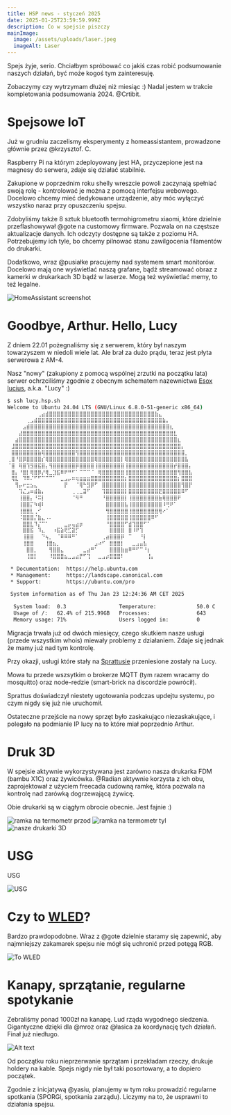 ```yaml
---
title: HSP news - styczeń 2025
date: 2025-01-25T23:59:59.999Z
description: Co w spejsie piszczy
mainImage:
  image: /assets/uploads/laser.jpeg
  imageAlt: Laser
---
```


Spejs żyje, serio. Chciałbym spróbować co jakiś czas robić podsumowanie naszych działań, być może kogoś tym zainteresuję.

Zobaczymy czy wytrzymam dłużej niż miesiąc :) Nadal jestem w trakcie kompletowania podsumowania 2024. @Crtibit.

# Spejsowe IoT

Już w grudniu zaczelismy eksperymenty z homeassistantem, prowadzone głównie przez @krzysztof. C. 

Raspberry Pi na którym zdeployowany jest HA, przyczepione jest na magnesy do serwera, zdaje się działać stabilnie.

Zakupione w poprzednim roku shelly wreszcie powoli zaczynają spełniać swoją rolę - kontrolować je można z pomocą interfejsu webowego. Docelowo chcemy mieć dedykowane urządzenie, aby móc wyłączyć wszystko naraz przy opuszczeniu spejsu.

Zdobyliśmy także 8 sztuk bluetooth termohigrometru xiaomi, które dzielnie przeflashowywał @gote na customowy firmware. Pozwala on na częstsze aktualizacje danych. Ich odczyty dostępne są także z poziomu HA. Potrzebujemy ich tyle, bo chcemy pilnować stanu zawilgocenia filamentów do drukarki.

Dodatkowo, wraz @pusiałke pracujemy nad systemem smart monitorów. Docelowo mają one wyświetlać naszą grafane, bądź streamować obraz z kamerki w drukarkach 3D bądź w laserze. Mogą też wyświetlać memy, to też legalne.

![HomeAssistant screenshot](/static/assets/uploads/2025/HA.png)

# Goodbye, Arthur. Hello, Lucy

Z dniem 22.01 pożegnaliśmy się z serwerem, który był naszym towarzyszem w niedoli wiele lat. Ale brał za dużo prądu, teraz jest płyta serwerowa z AM-4. 

Nasz "nowy" (zakupiony z pomocą wspólnej zrzutki na początku lata) serwer ochrzciliśmy zgodnie z obecnym schematem nazewnictwa [Esox lucius](https://en.wikipedia.org/wiki/Northern_pike), a.k.a.  "Lucy" :)

``` bash
$ ssh lucy.hsp.sh
Welcome to Ubuntu 24.04 LTS (GNU/Linux 6.8.0-51-generic x86_64)
⠀⠀⠀⠀⠀⠀⠀⠀⢀⣴⣾⣿⣿⣿⣿⣿⣿⣿⣿⣿⣿⣿⣿⣿⣿⣿⣿⣿⣿⣿⣿⣿⣿⣿⣿⣿⣿⣿⣿⣷⣄⠀⠀⠀⠀⠀⠀⠀⠀
⠀⠀⠀⠀⠀⢀⣠⣾⣿⣿⣿⣿⣿⣿⣿⣿⣿⣿⣿⣿⣿⣿⣿⣿⣿⣿⣿⣿⣿⣿⣿⣿⣿⣿⣿⣿⣿⣿⣿⣿⣿⣷⡄⠀⠀⠀⠀⠀⠀
⠀⠀⠀⠀⣠⣾⣿⣿⣿⣿⣿⣿⣿⣿⣿⣿⣿⣿⣿⣿⣿⣿⣿⣿⣿⣿⣿⣿⣿⣿⣿⣿⣿⣿⣿⣿⣿⣿⣿⣿⣿⣿⣿⣆⠀⠀⠀⠀⠀
⠀⠀⠀⣼⣿⣿⣿⣿⣿⣿⣿⣿⣿⣿⣿⣿⣿⣿⣿⣿⣿⣿⣿⣿⣿⣿⣿⣿⣿⣿⣿⣿⣿⣿⣿⣿⣿⣿⣿⣿⣿⣿⣿⣿⣇⠀⠀⠀⠀
⠀⠀⣴⣿⣿⣿⣿⣿⣿⣿⣿⣿⣿⣿⣿⣿⣿⣿⣿⣿⣿⣿⣿⣿⣿⣿⣿⣿⣿⣿⣿⣿⣿⣿⣿⣿⣿⣿⣿⣿⣿⣿⣿⣿⣿⣆⠀⠀⠀
⠀⣸⣿⣿⣿⣿⣿⣿⣿⣿⣿⣿⣿⣿⣿⣿⣿⣿⣿⣿⣿⣿⣿⣿⣿⣿⣿⣿⣿⣿⣿⣿⣿⣿⣿⣿⣿⣿⣿⣿⣿⣿⣿⣿⣿⣿⡄⠀⠀
⠀⣿⣿⣿⣿⣿⣿⣿⣷⢿⣿⣿⣿⣿⣿⣿⣿⣿⢻⣿⣿⣿⣿⣿⣿⣿⣿⣿⣿⣿⣿⣿⣿⣿⣿⣿⣿⣿⣿⣿⣿⣿⣿⣿⣿⣿⣿⡀⠀
⢀⣿⠘⣿⡿⣿⣿⣿⣿⡎⢿⣿⣿⣿⣿⣿⣿⣿⣿⣿⣿⣿⣿⢿⣿⣿⣿⣿⣿⣿⡇⢿⣿⣿⣿⣿⣿⣿⣿⣿⣿⣿⣿⣿⣿⣿⣿⣧⠀
⠈⣿⠀⢿⣿⢹⣻⣿⣯⣿⡄⢻⣿⣿⣿⣿⣿⣿⡿⣿⣿⣿⣿⢸⣿⣿⣿⣿⣿⣿⣿⢸⣿⣿⣿⣿⣿⣿⣿⣿⣿⣿⣿⣿⡞⣿⣿⣿⡄
⠀⣿⡄⠘⣿⡇⢿⣿⡿⡜⢿⣀⣹⣯⠿⠟⠛⠋⠁⠉⠉⠉⠈⠀⢿⣿⣿⣿⣿⣿⣿⢸⣿⣿⣿⣿⣿⣿⣿⣿⣿⣿⣿⣿⣿⢻⣿⣿⣧
⠀⢿⣇⠀⠹⠿⠌⠋⠋⠉⠉⠉⠁⠀⣀⣠⡤⠶⢶⣶⣶⣶⣿⣿⣿⣿⣿⣿⣿⣿⣿⡆⣿⣿⣿⣿⣿⣿⣿⣿⣿⣿⣿⣿⣿⡆⣿⣿⣿
⠀⠀⢻⡤⠖⣒⣢⣄⠀⠀⠀⠀⠀⠀⠀⡟⠀⠀⠈⢿⠓⣻⡿⠋⠀⣿⣿⣿⣿⣿⣿⡇⣿⣿⣿⣿⣿⣿⣿⣿⣿⣿⣿⣿⣿⣿⢻⣿⡟
⠀⠀⠀⢹⣌⣠⠶⣾⣷⡄⠀⠀⠀⠀⠀⠀⠀⢀⢀⣀⣽⠋⠀⠀⠀⢹⣿⣿⣿⣿⣿⡇⣿⣿⣿⣿⣿⣿⣿⣿⣟⣿⣿⣿⣿⣿⠿⠋⠀
⠀⠀⠀⢸⣿⣿⡄⠘⠭⡇⠀⠀⠀⠀⠀⠀⠀⠈⠻⠛⠀⠀⠀⠀⠀⠘⣿⣿⣿⣿⣿⡇⢸⣿⣿⣿⣿⣿⣿⣿⣷⢿⣿⣿⣿⠟⠀⠀⠀
⠀⠀⠀⢸⣿⣿⡍⠳⢾⠇⠀⠀⠀⠀⠀⠀⠀⠀⠀⠀⠀⠀⠀⠀⠀⠀⣿⣿⣿⣿⣿⣧⢸⣿⣿⣿⣿⣿⣿⣿⣿⠸⢛⠟⠁⠀⠀⠀⠀
⠀⠀⠀⢸⣿⣿⣇⢀⠊⠀⠀⠀⠀⠀⠀⠀⠀⠀⠀⠀⠀⠀⠀⠀⠀⠀⢻⣿⣿⣿⣿⣿⢸⣿⣿⣿⣿⣿⣿⣿⢿⠔⠁⠀⠀⠀⠀⠀⠀
⠀⠀⠀⠨⣿⣿⣿⡌⣷⣄⠠⠄⠀⠀⠀⠀⠀⠀⠀⠀⠀⠀⠀⠀⠀⠀⢸⣿⣿⣿⣿⣿⢸⣿⣿⣿⣿⣿⠿⠋⠀⠀⠀⠀⠀⠀⠀⠀⠀
⠀⠀⠀⠀⣿⣿⣇⠹⡌⠉⠁⠀⠀⠀⠀⣀⡤⢤⣴⡶⠀⠀⠀⠀⠀⠀⠘⣿⣿⣿⣿⠋⣾⢹⣿⣿⠋⠁⠀⠀⠀⠀⠀⠀⠀⠀⠀⠀⠀
⠀⠀⠀⠀⣿⣿⣯⠀⠹⣄⠀⠀⠰⣯⣵⢟⣋⣽⡋⠀⠀⠀⠀⠀⠀⠀⠀⣿⣿⣿⣿⠀⣿⠸⠟⢹⠀⠀⠀⠀⠀⠀⠀⠀⠀⠀⠀⠀⠀
⠀⠀⠀⠀⢸⣿⣿⠀⠀⠙⢦⡀⠀⠈⠿⠿⠿⠛⠁⠀⠀⠀⠀⠀⠀⢀⣴⣿⣿⣿⡿⠀⠉⠀⠀⠘⡇⠀⠀⠀⠀⠀⠀⠀⠀⠀⠀⠀⠀
⠀⠀⠀⠀⢸⣿⣿⠀⠀⠀⢸⣿⣦⡀⠀⠀⠀⠀⠀⠀⠀⠀⠀⣠⠴⠋⠀⣿⣿⣿⡇⠀⠀⣀⣠⣤⣧⠀⠀⠀⠀⠀⠀⠀⠀⠀⠀⠀⠀
⠀⠀⠀⠀⠀⣿⣿⡀⠀⠀⠀⢻⣿⣿⣄⠀⠀⠀⠀⠀⣀⣴⠛⠁⠀⠀⠀⣿⣿⣿⣷⣶⠿⠛⠋⠉⠘⡆⠀⠀⠀⠀⠀⠀⠀⠀⠀⠀⠀
⠀⠀⠀⠀⠀⢸⣿⡇⠀⠀⠀⠸⣿⣿⣿⣦⣀⣠⣴⡟⠋⢹⠀⠀⣀⣠⡴⣿⣿⣿⠇⠀⠀⠀⠀⠀⠀⢸⡄⠀⠀⠀⠀⠀⠀⠀⠀⠀⠀

 * Documentation:  https://help.ubuntu.com
 * Management:     https://landscape.canonical.com
 * Support:        https://ubuntu.com/pro

 System information as of Thu Jan 23 12:24:36 AM CET 2025

  System load:  0.3                 Temperature:             50.0 C
  Usage of /:   62.4% of 215.99GB   Processes:               643
  Memory usage: 71%                 Users logged in:         0
```

Migracja trwała już od dwóch miesięcy, czego skutkiem nasze usługi (przede wszystkim whois) miewały problemy z działaniem. Zdaje się jednak że mamy już nad tym kontrolę.

Przy okazji, usługi które stały na [Sprattusie](https://pl.wikipedia.org/wiki/Sprattus) przeniesione zostały na Lucy.

Mowa tu przede wszsytkim o brokerze MQTT (tym razem wracamy do mosquitto) oraz node-redzie (smart-brick na discordzie powrócił).

Sprattus doświadczył niestety ugotowania podczas updejtu systemu, po czym nigdy się już nie uruchomił.

Ostateczne przejście na nowy sprzęt było zaskakująco niezaskakujące, i polegało na podmianie IP lucy na to które miał poprzednio Arthur.

# Druk 3D

W spejsie aktywnie wykorzystywana jest zarówno nasza drukarka FDM (bambu X1C) oraz żywicówka. @Radian aktywnie korzysta z ich obu, zaprojektował z użyciem freecada cudowną ramkę, która pozwala na kontrolę nad zarówką dogrzewającą żywicę.

Obie drukarki są w ciągłym obrocie obecnie. Jest fajnie :)

![ramka na termometr przod](/static/assets/uploads/2025/zyw1.jpg)
![ramka na termometr tyl](/static/assets/uploads/2025/zyw2.jpg)
![nasze drukarki 3D](/static/assets/uploads/2025/zyw3.jpg)

# USG

USG

![USG](/static/assets/uploads/2025/USG.png)

# Czy to [WLED](https://kno.wled.ge/)?

Bardzo prawdopodobne. Wraz z @gote dzielnie staramy się zapewnić, aby najmniejszy zakamarek spejsu nie mógł się uchronić przed potęgą RGB.

![To WLED](/static/assets/uploads/2025/wled.jpg)

# Kanapy, sprzątanie, regularne spotykanie 

Zebraliśmy ponad 1000zł na kanapę. Lud rząda wygodnego siedzenia. Gigantyczne dzięki dla @mroz oraz @łasica za koordynację tych działań. Finał już niedługo.

![Alt text](/static/assets/uploads/2025/kanapa.png)

Od początku roku nieprzerwanie sprzątam i przekładam rzeczy, drukuje holdery na kable. Spejs nigdy nie był taki posortowany, a to dopiero początek.

Zgodnie z inicjatywą @yasiu, planujemy w tym roku prowadzić regularne spotkania (SPORGi, spotkania zarządu). Liczymy na to, że usprawni to działania spejsu.





